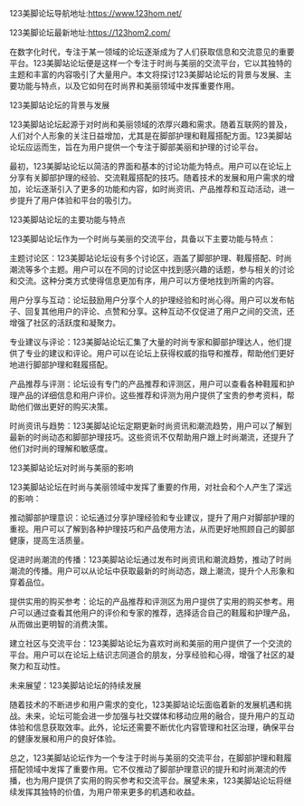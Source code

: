 123美脚论坛导航地址:https://www.123hom.net/

123美脚论坛最新地址:https://123hom2.com/

在数字化时代，专注于某一领域的论坛逐渐成为了人们获取信息和交流意见的重要平台。123美脚站论坛便是这样一个专注于时尚与美丽的交流平台，它以其独特的主题和丰富的内容吸引了大量用户。本文将探讨123美脚站论坛的背景与发展、主要功能与特点，以及它如何在时尚界和美丽领域中发挥重要作用。

123美脚站论坛的背景与发展

123美脚站论坛起源于对时尚和美丽领域的浓厚兴趣和需求。随着互联网的普及，人们对个人形象的关注日益增加，尤其是在脚部护理和鞋履搭配方面。123美脚站论坛应运而生，旨在为用户提供一个专注于脚部美丽和护理的讨论平台。

最初，123美脚站论坛以简洁的界面和基本的讨论功能为特点。用户可以在论坛上分享有关脚部护理的经验、交流鞋履搭配的技巧。随着技术的发展和用户需求的增加，论坛逐渐引入了更多的功能和内容，如时尚资讯、产品推荐和互动活动，进一步提升了用户体验和平台的吸引力。

123美脚站论坛的主要功能与特点

123美脚站论坛作为一个时尚与美丽的交流平台，具备以下主要功能与特点：

主题讨论区：123美脚站论坛设有多个讨论区，涵盖了脚部护理、鞋履搭配、时尚潮流等多个主题。用户可以在不同的讨论区中找到感兴趣的话题，参与相关的讨论和交流。这种分类方式使得信息更加有序，用户可以方便地找到所需的内容。

用户分享与互动：论坛鼓励用户分享个人的护理经验和时尚心得。用户可以发布帖子、回复其他用户的评论、点赞和分享。这种互动不仅促进了用户之间的交流，还增强了社区的活跃度和凝聚力。

专业建议与评论：123美脚站论坛汇集了大量的时尚专家和脚部护理达人，他们提供了专业的建议和评论。用户可以在论坛上获得权威的指导和推荐，帮助他们更好地进行脚部护理和鞋履搭配。

产品推荐与评测：论坛设有专门的产品推荐和评测区，用户可以查看各种鞋履和护理产品的详细信息和用户评价。这些推荐和评测为用户提供了宝贵的参考资料，帮助他们做出更好的购买决策。

时尚资讯与趋势：123美脚站论坛定期更新时尚资讯和潮流趋势，用户可以了解到最新的时尚动态和脚部护理技巧。这些资讯不仅帮助用户跟上时尚潮流，还提升了他们对时尚的理解和敏感度。

123美脚站论坛对时尚与美丽的影响

123美脚站论坛在时尚与美丽领域中发挥了重要的作用，对社会和个人产生了深远的影响：

推动脚部护理意识：论坛通过分享护理经验和专业建议，提升了用户对脚部护理的重视。用户可以了解到各种护理技巧和产品使用方法，从而更好地照顾自己的脚部健康，提高生活质量。

促进时尚潮流的传播：123美脚站论坛通过发布时尚资讯和潮流趋势，推动了时尚潮流的传播。用户可以从论坛中获取最新的时尚动态，跟上潮流，提升个人形象和穿着品位。

提供实用的购买参考：论坛的产品推荐和评测区为用户提供了实用的购买参考。用户可以通过查看其他用户的评价和专家的推荐，选择适合自己的鞋履和护理产品，从而做出更明智的消费决策。

建立社区与交流平台：123美脚站论坛为喜欢时尚和美丽的用户提供了一个交流的平台。用户可以在论坛上结识志同道合的朋友，分享经验和心得，增强了社区的凝聚力和互动性。

未来展望：123美脚站论坛的持续发展

随着技术的不断进步和用户需求的变化，123美脚站论坛面临着新的发展机遇和挑战。未来，论坛可能会进一步加强与社交媒体和移动应用的融合，提升用户的互动体验和信息获取效率。此外，论坛还需要不断优化内容管理和社区治理，确保平台的健康发展和用户的良好体验。

总之，123美脚站论坛作为一个专注于时尚与美丽的交流平台，在脚部护理和鞋履搭配领域中发挥了重要作用。它不仅推动了脚部护理意识的提升和时尚潮流的传播，也为用户提供了实用的购买参考和交流平台。展望未来，123美脚站论坛将继续发挥其独特的价值，为用户带来更多的机遇和收益。
